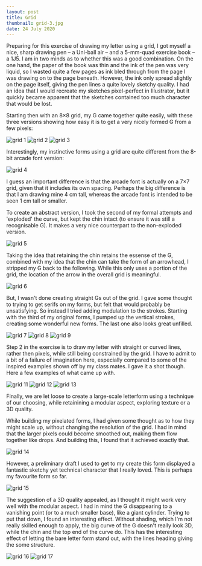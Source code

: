 ```yaml
---
layout: post
title: Grid
thumbnail: grid-3.jpg
date: 24 July 2020
---
```


Preparing for this exercise of drawing my letter using a grid, I got myself a nice, sharp drawing pen – a Uni-ball air – and a 5-mm-quad exercise book – a 1J5. I am in two minds as to whether this was a good combination. On the one hand, the paper of the book was thin and the ink of the pen was very liquid, so I wasted quite a few pages as ink bled through from the page I was drawing on to the page beneath. However, the ink only spread slightly on the page itself, giving the pen lines a quite lovely sketchy quality. I had an idea that I would recreate my sketches pixel-perfect in Illustrator, but it quickly became apparent that the sketches contained too much character that would be lost.

Starting then with an 8×8 grid, my G came together quite easily, with these three versions showing how easy it is to get a very nicely formed G from a few pixels:

<img alt="grid 1" src="{{ site.baseurl }}/images/grid-1.jpg" class="small-img"> <img alt="grid 2" src="{{ site.baseurl }}/images/grid-2.jpg" class="small-img"> <img alt="grid 3" src="{{ site.baseurl }}/images/grid-3.jpg" class="small-img">

Interestingly, my instinctive forms using a grid are quite different from the 8-bit arcade font version:

<img alt="grid 4" src="{{ site.baseurl }}/images/grid-4.jpg" class="small-img">

I guess an important difference is that the arcade font is actually on a 7×7 grid, given that it includes its own spacing. Perhaps the big difference is that I am drawing mine 4 cm tall, whereas the arcade font is intended to be seen 1 cm tall or smaller.

To create an abstract version, I took the second of my formal attempts and 'exploded' the curve, but kept the chin intact (to ensure it was still a recognisable G). It makes a very nice counterpart to the non-exploded version.

<img alt="grid 5" src="{{ site.baseurl }}/images/grid-5.jpg" class="small-img">

Taking the idea that retaining the chin retains the essense of the G, combined with my idea that the chin can take the form of an arrowhead, I stripped my G back to the following. While this only uses a portion of the grid, the location of the arrow in the overall grid is meaningful.

<img alt="grid 6" src="{{ site.baseurl }}/images/grid-6.jpg" class="small-img">

But, I wasn't done creating straight Gs out of the grid. I gave some thought to trying to get serifs on my forms, but felt that would probably be unsatisfying. So instead I tried adding modulation to the strokes. Starting with the third of my original forms, I pumped up the vertical strokes, creating some wonderful new forms. The last one also looks great unfilled.

<img alt="grid 7" src="{{ site.baseurl }}/images/grid-7.jpg" class="small-img"> <img alt="grid 8" src="{{ site.baseurl }}/images/grid-8.jpg" class="small-img"> <img alt="grid 9" src="{{ site.baseurl }}/images/grid-9.jpg" class="small-img">

Step 2 in the exercise is to draw my letter with straight or curved lines, rather then pixels, while still being constrained by the grid. I have to admit to a bit of a failure of imagination here, especially compared to some of the inspired examples shown off by my class mates. I gave it a shot though. Here a few examples of what came up with.

<img alt="grid 11" src="{{ site.baseurl }}/images/grid-11.jpg" class="small-img"> <img alt="grid 12" src="{{ site.baseurl }}/images/grid-12.jpg" class="small-img"> <img alt="grid 13" src="{{ site.baseurl }}/images/grid-13.jpg" class="small-img">

Finally, we are let loose to create a large-scale letterform using a technique of our choosing, while retainining a modular aspect, exploring texture or a 3D quality.

While building my pixelated forms, I had given some thought as to how they might scale up, without changing the resolution of the grid. I had in mind that the larger pixels could become smoothed out, making them flow together like drops. And building this, I found that it achieved exactly that.

<img alt="grid 14" src="{{ site.baseurl }}/images/grid-14.jpg" class="small-img">

However, a preliminary draft I used to get to my create this form displayed a fantastic sketchy yet technical character that I really loved. This is perhaps my favourite form so far.

<img alt="grid 15" src="{{ site.baseurl }}/images/grid-15.jpg" class="small-img">

The suggestion of a 3D quality appealed, as I thought it might work very well with the modular aspect. I had in mind the G disappearing to a vanishing point (or to a much smaller base), like a giant cylinder. Trying to put that down, I found an interesting effect. Without shading, which I'm not really skilled enough to apply, the big curve of the G doesn't really look 3D, while the chin and the top end of the curve do. This has the interesting effect of letting the bare letter form stand out, with the lines heading giving the some structure.

<img alt="grid 16" src="{{ site.baseurl }}/images/grid-16.jpg" class="small-img"> <img alt="grid 17" src="{{ site.baseurl }}/images/grid-17.jpg" class="small-img">
